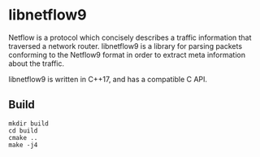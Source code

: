 # libnetflow9

Netflow is a protocol which concisely describes a traffic information that
traversed a network router. libnetflow9 is a library for parsing packets
conforming to the Netflow9 format in order to extract meta information about the
traffic.

libnetflow9 is written in C++17, and has a compatible C API.

## Build


```console
mkdir build
cd build
cmake ..
make -j4
```
